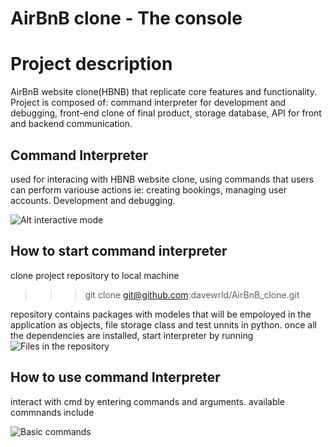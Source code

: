 # AirBnB clone - The console

# Project description
AirBnB website clone(HBNB) that replicate core features and functionality. Project is composed of: command interpreter for development and debugging, front-end clone of final product, storage database, API for front and backend communication.

## Command Interpreter
used for interacing  with HBNB website clone, using commands that users can perform variouse actions ie: creating bookings, managing user accounts. Development and debugging.

![Alt interactive mode](https://s3.amazonaws.com/alx-intranet.hbtn.io/uploads/medias/2018/6/815046647d23428a14ca.png?X-Amz-Algorithm=AWS4-HMAC-SHA256&X-Amz-Credential=AKIARDDGGGOUSBVO6H7D%2F20230626%2Fus-east-1%2Fs3%2Faws4_request&X-Amz-Date=20230626T073952Z&X-Amz-Expires=86400&X-Amz-SignedHeaders=host&X-Amz-Signature=880ae431174f8a86672945f824acc5e57a286468fae70b740d790a2174d7d158)

## How to start command interpreter
clone project repository to local machine

>>> git clone git@github.com:davewrld/AirBnB_clone.git

repository contains packages with modeles that will be empoloyed in the application as objects, file storage class and test unnits in python.
once all the dependencies are installed, start interpreter by running
![Files in the repository](https://s3.amazonaws.com/alx-intranet.hbtn.io/uploads/medias/2018/6/815046647d23428a14ca.png?X-Amz-Algorithm=AWS4-HMAC-SHA256&X-Amz-Credential=AKIARDDGGGOUSBVO6H7D%2F20230626%2Fus-east-1%2Fs3%2Faws4_request&X-Amz-Date=20230626T073952Z&X-Amz-Expires=86400&X-Amz-SignedHeaders=host&X-Amz-Signature=880ae431174f8a86672945f824acc5e57a286468fae70b740d790a2174d7d158)

## How to use command Interpreter 
interact with cmd by entering commands and arguments. available commnands include

![Basic commands](https://s3.amazonaws.com/alx-intranet.hbtn.io/uploads/medias/2018/6/815046647d23428a14ca.png?X-Amz-Algorithm=AWS4-HMAC-SHA256&X-Amz-Credential=AKIARDDGGGOUSBVO6H7D%2F20230626%2Fus-east-1%2Fs3%2Faws4_request&X-Amz-Date=20230626T073952Z&X-Amz-Expires=86400&X-Amz-SignedHeaders=host&X-Amz-Signature=880ae431174f8a86672945f824acc5e57a286468fae70b740d790a2174d7d158)

